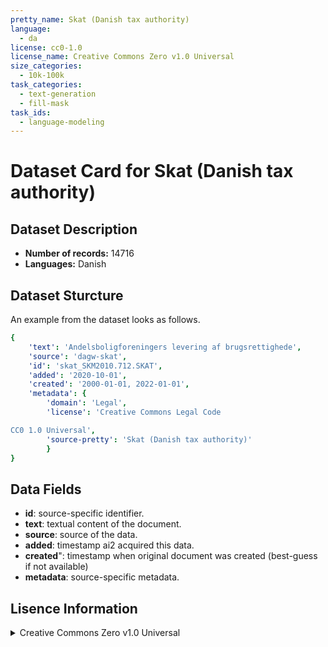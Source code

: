 ```yaml
---
pretty_name: Skat (Danish tax authority)
language:
  - da
license: cc0-1.0
license_name: Creative Commons Zero v1.0 Universal
size_categories:
  - 10k-100k
task_categories:
  - text-generation
  - fill-mask
task_ids:
  - language-modeling
---
```

# Dataset Card for Skat (Danish tax authority)
## Dataset Description
- **Number of records:** 14716
- **Languages:** Danish
## Dataset Sturcture
An example from the dataset looks as follows.
```yaml
{
    'text': 'Andelsboligforeningers levering af brugsrettighede',
    'source': 'dagw-skat',
    'id': 'skat_SKM2010.712.SKAT',
    'added': '2020-10-01',
    'created': '2000-01-01, 2022-01-01',
    'metadata': {
        'domain': 'Legal',
        'license': 'Creative Commons Legal Code

CC0 1.0 Universal',
        'source-pretty': 'Skat (Danish tax authority)'
        }
}
```

## Data Fields

- **id**: source-specific identifier.
- **text**: textual content of the document.
- **source**: source of the data.
- **added**: timestamp ai2 acquired this data.
- **created**": timestamp when original document was created (best-guess if not available)
- **metadata**: source-specific metadata.

## Lisence Information
<details>
<summary>Creative Commons Zero v1.0 Universal</summary>
<p>
Creative Commons Legal Code

CC0 1.0 Universal
</p>
</details>
